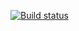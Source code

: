 [![Build status](https://ci.appveyor.com/api/projects/status/yk4a49esg5p42cc1?svg=true)](https://ci.appveyor.com/project/Toha21/cardorder-7goaf)